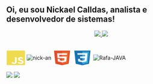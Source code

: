 ## Oi, eu sou Nickael Calldas, analista e desenvolvedor de sistemas!
<div align="center">
  <a href="https://github.com/NickaelCalldas">
  <img height="180em" src="https://github-readme-stats.vercel.app/api?username=nickaelcalldas&show_icons=true&theme=dark&include_all_commits=true&count_private=true"/>
  <img height="180em" src="https://github-readme-stats.vercel.app/api/top-langs/?username=nickaelcalldas&layout=compact&langs_count=7&theme=dark"/></a>
</div>
 <br>
 
<div style="display: inline_block"><br>
  <img align="center" alt="nick-Js" height="40" width="50" src="https://raw.githubusercontent.com/devicons/devicon/master/icons/javascript/javascript-plain.svg">
  <img align="center" alt="nick-an" height="40" width="50" src="https://cdn.jsdelivr.net/gh/devicons/devicon/icons/angularjs/angularjs-original.svg">
  <img align="center" alt="Raa-HTML" height="40" width="50" src="https://raw.githubusercontent.com/devicons/devicon/master/icons/html5/html5-original.svg">
  <img align="center" alt="Rafa-CSS" height="40" width="50" src="https://raw.githubusercontent.com/devicons/devicon/master/icons/css3/css3-original.svg">
  <img align="center" alt="Rafa-JAVA" height="40" width="50" src="https://cdn.jsdelivr.net/gh/devicons/devicon/icons/java/java-original-wordmark.svg">
</div>
 <br>
 
<div>
  <a href="https://wa.me/qr/VY7VLCPC3FAYJ1"><img  src="https://img.shields.io/badge/WhatsApp-25D366?style=for-the-badge&logo=whatsapp&logoColor=white" target="_blank"></a>
  <a href="https://img.shields.io/badge/Telegram-2CA5E0?style=for-the-badge&logo=telegram&logoColor=white"><img src="https:t.me/nickaelsousa" target="_blank"></a>
</div>
